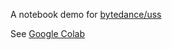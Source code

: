 A notebook demo for [bytedance/uss](https://github.com/bytedance/uss)

See [Google Colab](https://colab.research.google.com/github/seanghay/bytedance-uss/blob/main/bytedance-uss.ipynb)